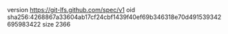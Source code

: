 version https://git-lfs.github.com/spec/v1
oid sha256:4268867a33604ab17cf24cbf1439f40ef69b346318e70d491539342695983422
size 2366
